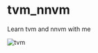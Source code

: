 # tvm_nnvm
Learn tvm and nnvm with me

![tvm](https://tvm.apache.org/images/nnvm/nnvm_compiler_stack.png)


